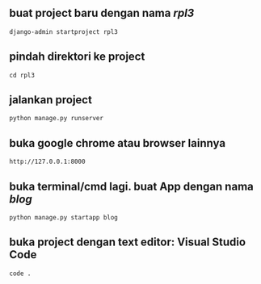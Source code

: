 ## buat project baru dengan nama *rpl3*
```django-admin startproject rpl3```

## pindah direktori ke project
```cd rpl3```

## jalankan project
```python manage.py runserver```

## buka google chrome atau browser lainnya
```http://127.0.0.1:8000```

## buka terminal/cmd lagi. buat App dengan nama *blog*
```python manage.py startapp blog```

## buka project dengan text editor: Visual Studio Code
```code .```
